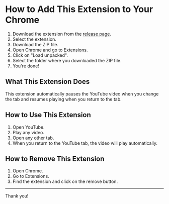 # How to Add This Extension to Your Chrome

1. Download the extension from the [release page](https://patilyash.vercel.app/extension.html).
2. Select the extension.
3. Download the ZIP file.
4. Open Chrome and go to Extensions.
5. Click on "Load unpacked".
6. Select the folder where you downloaded the ZIP file.
7. You're done!

## What This Extension Does

This extension automatically pauses the YouTube video when you change the tab and resumes playing when you return to the tab.

## How to Use This Extension

1. Open YouTube.
2. Play any video.
3. Open any other tab.
4. When you return to the YouTube tab, the video will play automatically.

## How to Remove This Extension

1. Open Chrome.
2. Go to Extensions.
3. Find the extension and click on the remove button.

---

Thank you!